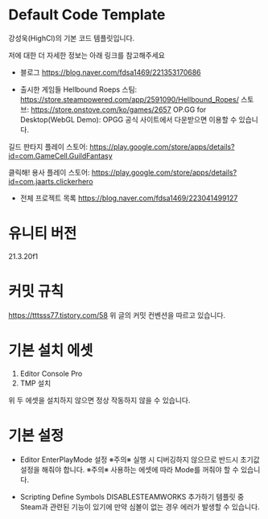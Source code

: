 # Default Code Template
강성욱(HighCl)의 기본 코드 템플릿입니다.

저에 대한 더 자세한 정보는 아래 링크를 참고해주세요

- 블로그
https://blog.naver.com/fdsa1469/221353170686

- 출시한 게임들
Hellbound Roeps
스팀: https://store.steampowered.com/app/2591090/Hellbound_Ropes/
스토브: https://store.onstove.com/ko/games/2657
OP.GG for Desktop(WebGL Demo): OPGG 공식 사이트에서 다운받으면 이용할 수 있습니다.

길드 판타지
플레이 스토어: https://play.google.com/store/apps/details?id=com.GameCell.GuildFantasy

클릭해! 용사
플레이 스토어: https://play.google.com/store/apps/details?id=com.jaarts.clickerhero

- 전체 프로젝트 목록
https://blog.naver.com/fdsa1469/223041499127

# 유니티 버전
21.3.20f1

# 커밋 규칙
https://tttsss77.tistory.com/58
위 글의 커밋 컨벤션을 따르고 있습니다.

# 기본 설치 에셋
1. Editor Console Pro
2. TMP 설치

위 두 에셋을 설치하지 않으면 정상 작동하지 않을 수 있습니다.

# 기본 설정
- Editor
EnterPlayMode 설정
※주의※ 실행 시 디버깅하지 않으므로 반드시 초기값 설정을 해줘야 합니다.
※주의※ 사용하는 에셋에 따라 Mode를 꺼줘야 할 수 있습니다.

- Scripting Define Symbols DISABLESTEAMWORKS 추가하기
템플릿 중 Steam과 관련된 기능이 있기에 만약 심볼이 없는 경우 에러가 발생할 수 있습니다.

